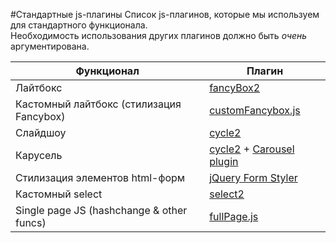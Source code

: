 #Стандартные js-плагины
Список js-плагинов, которые мы используем для стандартного функционала.  
Необходимость использования других плагинов должно быть _очень_ аргументирована.

Функционал | Плагин
--- | ---
Лайтбокс | [fancyBox2](https://github.com/fancyapps/fancyBox)
Кастомный лайтбокс (стилизация Fancybox) | [customFancybox.js](https://gist.github.com/delka/34085666749ed480b27a)
Слайдшоу | [cycle2](https://github.com/malsup/cycle2)
Карусель | [cycle2](https://github.com/malsup/cycle2) + [Carousel plugin](http://jquery.malsup.com/cycle2/download/)
Стилизация элементов html-форм | [jQuery Form Styler](https://github.com/Dimox/jQueryFormStyler)
Кастомный select | [select2](https://github.com/ivaynberg/select2)
Single page JS (hashchange & other funcs)  | [fullPage.js](https://github.com/alvarotrigo/fullPage.js)
